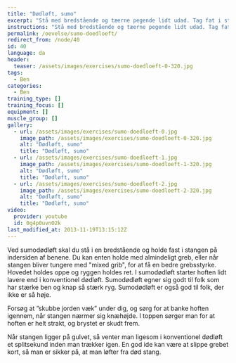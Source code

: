 ```yaml
---
title: "Dødløft, sumo"
excerpt: "Stå med bredstående og tæerne pegende lidt udad. Tag fat i stangen mellem dine ben. Rejs dig op ved at rette knæene og hoften ud og sænk stangen igen."
instructions: "Stå med bredstående og tæerne pegende lidt udad. Tag fat i stangen mellem dine ben. Rejs dig op ved at rette knæene og hoften ud og sænk stangen igen."
permalink: /oevelse/sumo-doedloeft/
redirect_from: /node/40
id: 40
language: da
header:
  teaser: /assets/images/exercises/sumo-doedloeft-0-320.jpg
tags:
  - Ben
categories:
  - Ben
training_type: []
training_focus: []
equipment: []
muscle_group: []
gallery:
  - url: /assets/images/exercises/sumo-doedloeft-0.jpg
    image_path: /assets/images/exercises/sumo-doedloeft-0-320.jpg
    alt: "Dødløft, sumo"
    title: "Dødløft, sumo"
  - url: /assets/images/exercises/sumo-doedloeft-1.jpg
    image_path: /assets/images/exercises/sumo-doedloeft-1-320.jpg
    alt: "Dødløft, sumo"
    title: "Dødløft, sumo"
  - url: /assets/images/exercises/sumo-doedloeft-2.jpg
    image_path: /assets/images/exercises/sumo-doedloeft-2-320.jpg
    alt: "Dødløft, sumo"
    title: "Dødløft, sumo"
video:
  provider: youtube
  id: 0g4p0uvnO2k
last_modified_at: 2013-11-19T13:15:12Z
---
```


Ved sumodødløft skal du stå i en bredstående og holde fast i stangen på indersiden af benene. Du kan enten holde med almindeligt greb, eller når stangen bliver tungere med "mixed grib", for at få en bedre grebsstyrke. Hovedet holdes oppe og ryggen holdes ret. I sumodødløft starter hoften lidt lavere end i konventionel dødløft. Sumodødløft egner sig godt til folk som har stærke ben og knap så stærk ryg. Sumodødløft er også god til folk, der ikke er så høje.

Forsøg at ”skubbe jorden væk” under dig, og sørg for at banke hoften igennem, når stangen nærmer sig knæhøjde. I toppen sørger man for at hoften er helt strakt, og brystet er skudt frem.

Når stangen ligger på gulvet, så venter man ligesom i konventionel dødløft et splitsekund inden man trækker igen. En god ide kan være at slippe grebet kort, så man er sikker på, at man løfter fra død stang.
